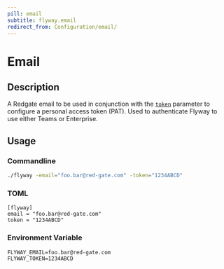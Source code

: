 ```yaml
---
pill: email
subtitle: flyway.email
redirect_from: Configuration/email/
---
```


# Email

## Description

A Redgate email to be used in conjunction with the [`token`](configuration/parameters/flyway/token) parameter to
configure a personal access token (PAT). Used to authenticate Flyway to use either Teams or Enterprise.

## Usage

### Commandline
```bash
./flyway -email="foo.bar@red-gate.com" -token="1234ABCD"
```

### TOML
```properties
[flyway]
email = "foo.bar@red-gate.com"
token = "1234ABCD"
```

### Environment Variable
```properties
FLYWAY_EMAIL=foo.bar@red-gate.com
FLYWAY_TOKEN=1234ABCD
```
